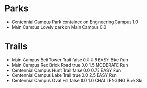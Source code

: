 # Parks

*	Centennial Campus	Park contained on Engineering Campus	1.0
*	Main Campus	Lovely park on Main Campus	0.0

# Trails

*	Main Campus	Bell Tower Trail	false	0.0	0.5	EASY	Bike	Run
*	Main Campus	Red Brick Road	true	0.0	1.5	MODERATE	Run
*	Centennial Campus	Hunt Trail	false	0.0	0.75	EASY	Run
*	Centennial Campus	Lake Trail	true	0.0	2.5	EASY	Run
*	Centennial Campus	Oval Hill	false	0.0	1.0	CHALLENGING	Bike	Ski
